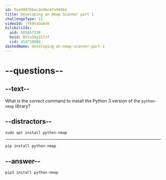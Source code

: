 ```yaml
---
id: 5ea9997bbec2e9bc47e94db1
title: Developing an Nmap Scanner part 1
challengeType: 11
videoId: jYk9XaGoAnk
bilibiliIds:
  aid: 805657338
  bvid: BV1o34y1S7zf
  cid: 414718986
dashedName: developing-an-nmap-scanner-part-1
---
```


# --questions--

## --text--

What is the correct command to install the Python 3 version of the `python-nmap` library?

## --distractors--

`sudo apt install python-nmap`

---

`pip install python-nmap`

## --answer--

`pip3 install python-nmap`

